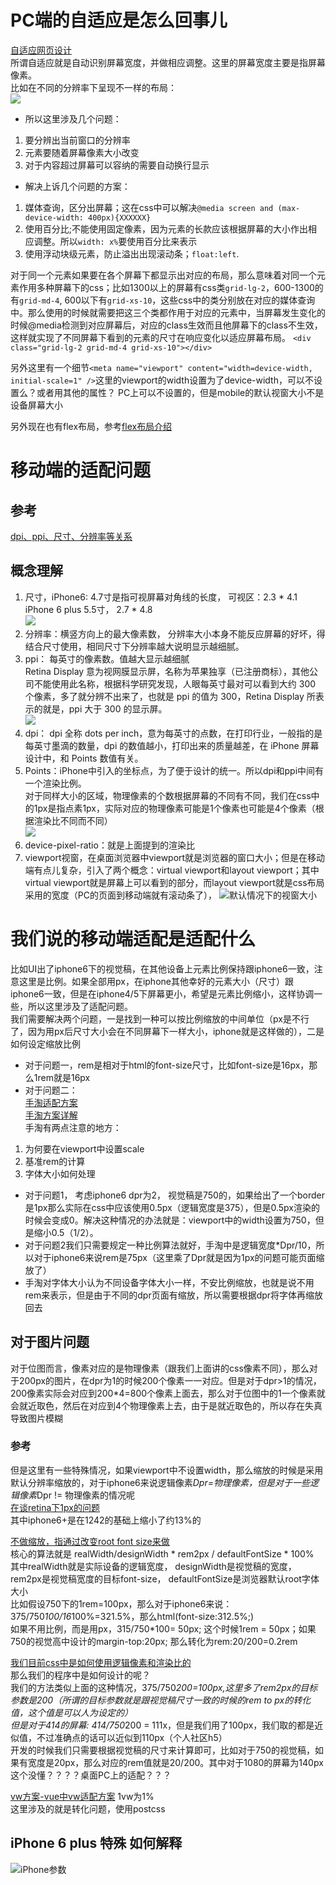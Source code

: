 # PC端的自适应是怎么回事儿  
[自适应网页设计](http://www.ruanyifeng.com/blog/2012/05/responsive_web_design.html)  
所谓自适应就是自动识别屏幕宽度，并做相应调整。这里的屏幕宽度主要是指屏幕像素。  
比如在不同的分辨率下呈现不一样的布局：  
![](https://github.com/Namicici/web-tech/blob/master/adaptive/images/response.png)   
* 所以这里涉及几个问题：  
1. 要分辨出当前窗口的分辨率  
2. 元素要随着屏幕像素大小改变  
3. 对于内容超过屏幕可以容纳的需要自动换行显示    
* 解决上诉几个问题的方案：  
1. 媒体查询，区分出屏幕；这在css中可以解决``@media screen and (max-device-width: 400px){XXXXXX}``
2. 使用百分比;不能使用固定像素，因为元素的长款应该根据屏幕的大小作出相应调整。所以``width: x%``要使用百分比来表示  
3. 使用浮动块级元素，防止溢出出现滚动条；``float:left``.  

对于同一个元素如果要在各个屏幕下都显示出对应的布局，那么意味着对同一个元素作用多种屏幕下的css；比如1300以上的屏幕有css类``grid-lg-2``，600-1300的有``grid-md-4``, 600以下有``grid-xs-10``，这些css中的类分别放在对应的媒体查询中。那么使用的时候就需要把这三个类都作用于对应的元素中，当屏幕发生变化的时候@media检测到对应屏幕后，对应的class生效而且他屏幕下的class不生效，这样就实现了不同屏幕下看到的元素的尺寸在响应变化以适应屏幕布局。 
``<div class="grid-lg-2 grid-md-4 grid-xs-10"></div>``   

另外这里有一个细节``<meta name="viewport" content="width=device-width, initial-scale=1" />``这里的viewport的width设置为了device-width，可以不设置么？或者用其他的属性？ PC上可以不设置的，但是mobile的默认视窗大小不是设备屏幕大小  

另外现在也有flex布局，参考[flex布局介绍](https://github.com/PawelLin/css-layout)  

# 移动端的适配问题  

## 参考  
[dpi、ppi、尺寸、分辨率等关系](http://www.cnblogs.com/liuwenbohhh/p/4522852.html)  

## 概念理解  
1. 尺寸，iPhone6: 4.7寸是指可视屏幕对角线的长度， 可视区：2.3 * 4.1  iPhone 6 plus 5.5寸， 2.7 * 4.8  
![](https://github.com/Namicici/web-tech/blob/master/adaptive/images/inch.png)  
2. 分辨率：横竖方向上的最大像素数， 分辨率大小本身不能反应屏幕的好坏，得结合尺寸使用，相同尺寸下分辨率越大说明显示越细腻。 
3. ppi： 每英寸的像素数。值越大显示越细腻  
Retina Display 意为视网膜显示屏，名称为苹果独享（已注册商标），其他公司不能使用此名称，根据科学研究发现，人眼每英寸最对可以看到大约 300 个像素，多了就分辨不出来了，也就是 ppi 的值为 300，Retina Display 所表示的就是，ppi 大于 300 的显示屏。  
![](https://github.com/Namicici/web-tech/blob/master/adaptive/images/retina.png)  
4. dpi： dpi 全称 dots per inch，意为每英寸的点数，在打印行业，一般指的是每英寸墨滴的数量，dpi 的数值越小，打印出来的质量越差，在 iPhone 屏幕设计中，和 Points 数值有关。 
5. Points：iPhone中引入的坐标点，为了便于设计的统一。所以dpi和ppi中间有一个渲染比例。  
对于同样大小的区域，物理像素的个数根据屏幕的不同有不同，我们在css中的1px是指点素1px，实际对应的物理像素可能是1个像素也可能是4个像素（根据渲染比不同而不同）  
![](https://github.com/Namicici/web-tech/blob/master/adaptive/images/points.png)  
6. device-pixel-ratio：就是上面提到的渲染比  
7. viewport视窗，在桌面浏览器中viewport就是浏览器的窗口大小；但是在移动端有点儿复杂，引入了两个概念：virtual viewport和layout viewport；其中virtual viewport就是屏幕上可以看到的部分，而layout viewport就是css布局采用的宽度（PC的页面到移动端就有滚动条了）， ![默认情况下的视窗大小](https://github.com/Namicici/web-tech/blob/master/adaptive/images/viewport.png)  

# 我们说的移动端适配是适配什么  
比如UI出了iphone6下的视觉稿，在其他设备上元素比例保持跟iphone6一致，注意这里是比例。如果全部用px，在iphone其他幸好的元素大小（尺寸）跟iphone6一致，但是在iphone4/5下屏幕更小，希望是元素比例缩小，这样协调一些，所以这里涉及了适配问题。  
我们需要解决两个问题，一是找到一种可以按比例缩放的中间单位（px是不行了，因为用px后尺寸大小会在不同屏幕下一样大小，iphone就是这样做的），二是如何设定缩放比例  
* 对于问题一，rem是相对于html的font-size尺寸，比如font-size是16px，那么1rem就是16px
* 对于问题二：  
[手淘适配方案](https://github.com/amfe/article/issues/17)  
[手淘方案详解](http://div.io/topic/1092)  
手淘有两点注意的地方：  
1. 为何要在viewport中设置scale  
2. 基准rem的计算  
3. 字体大小如何处理  
* 对于问题1， 考虑iphone6 dpr为2， 视觉稿是750的，如果给出了一个border是1px那么实际在css中应该使用0.5px（逻辑宽度是375），但是0.5px渲染的时候会变成0。解决这种情况的办法就是：viewport中的width设置为750，但是缩小0.5（1/2）。  
* 对于问题2我们只需要规定一种比例算法就好，手淘中是逻辑宽度*Dpr/10，所以对于iphone6来说rem是75px（这里乘了Dpr就是因为1px的问题可能页面缩放了）  
*  手淘对字体大小认为不同设备字体大小一样，不安比例缩放，也就是说不用rem来表示，但是由于不同的dpr页面有缩放，所以需要根据dpr将字体再缩放回去  

## 对于图片问题  
对于位图而言，像素对应的是物理像素（跟我们上面讲的css像素不同），那么对于200px的图片，在dpr为1的时候200个像素一一对应。但是对于dpr>1的情况，200像素实际会对应到200*4=800个像素上面去，那么对于位图中的1一个像素就会就近取色，然后在对应到4个物理像素上去，由于是就近取色的，所以存在失真导致图片模糊  
### 参考
但是这里有一些特殊情况，如果viewport中不设置width，那么缩放的时候是采用默认分辨率缩放的，对于iphone6来说逻辑像素*Dpr=物理像素，但是对于一些逻辑像素*Dpr != 物理像素的情况呢  
[在谈retina下1px的问题](https://www.w3cplus.com/css/fix-1px-for-retina.html)  
其中iphone6+是在1242的基础上缩小了约13%的  

[不做缩放，指通过改变root font size来做](http://blog.csdn.net/weihaifeng163/article/details/66974490)  
核心的算法就是 realWidth/designWidth * rem2px / defaultFontSize * 100%  
其中realWidth就是实际设备的逻辑宽度， designWidth是视觉稿的宽度， rem2px是视觉稿宽度的目标font-size， defaultFontSize是浏览器默认root字体大小  
比如假设750下的1rem=100px，那么对于iphone6来说：375/750*100/16*100%=321.5%，那么html(font-size:312.5%;)  
如果不用比例，而是用px，315/750*100= 50px; 这个时候1rem = 50px；如果750的视觉高中设计的margin-top:20px; 那么转化为rem:20/200=0.2rem  

[我们目前css中是如何使用逻辑像素和渲染比的](https://github.com/Namicici/web-tech/blob/master/adaptive/images/css-media.jpg)  
那么我们的程序中是如何设计的呢？  
我们的方法类似上面的这种情况，375/750*200=100px,这里多了rem2px的目标参数是200（所谓的目标参数就是跟视觉稿尺寸一致的时候的rem to px的转化值，这个值是可以人为设定的）    
但是对于414的屏幕: 414/750*200 = 111x，但是我们用了100px，我们取的都是近似值，不过准确点的话可以近似到110px（个人社区h5）   
开发的时候我们只需要根据视觉稿的尺寸来计算即可，比如对于750的视觉稿，如果有宽度是20px，那么对应的rem值就是20/200。其中对于1080的屏幕为140px这个没懂？？？？桌面PC上的适配？？？  

[vw方案-vue中vw适配方案](https://www.w3cplus.com/mobile/vw-layout-in-vue.html)
1vw为1%  
这里涉及的就是转化问题，使用postcss  

## iPhone 6 plus 特殊 如何解释   
![iPhone参数](https://github.com/Namicici/web-tech/blob/master/adaptive/images/iphoneSum.jpg) 

